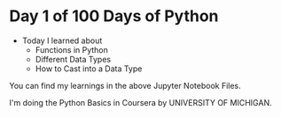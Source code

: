 # Day 1 of 100 Days of Python
- Today I learned about
    - Functions in Python
    - Different Data Types
    - How to Cast into a Data Type

You can find my learnings in the above Jupyter Notebook Files. 

I'm doing the Python Basics in Coursera by UNIVERSITY OF MICHIGAN.
